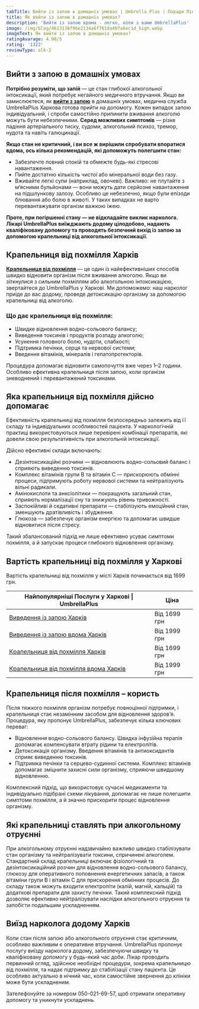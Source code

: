 ```yaml
---
tabTitle: Вийти із запою в домашніх умовах | Umbrella Plus | Поради Лікаря
title: Як вийти із запою в домашніх умовах?
description: 'Вийти із запою вдома - легко, коли з вами UmbrellaPlus'
image: /img/blog/4613136f96e2134a6f761da407a6ec1d_high.webp
imageText: Як вийти із запою в домашніх умовах?
ratingAvarage: 4.98/5
rating: '1322'
reviewType: alk-2
---
```


## Вийти з запою в домашніх умовах

**Потрібно розуміти, що запій** — це стан глибокої алкогольної інтоксикації, який потребує негайного медичного втручання. Якщо ви замислюєтеся, як **[вийти з запою](https://umbrella-plus.com.ua/uk/kharkiv/vivod-iz-zapoia-kharkiv-ua/)** в домашніх умовах, медична служба UmbrellaPlus Харкова готова прийти на допомогу. Кожен випадок запою індивідуальний, і спроби самостійно припинити вживання алкоголю можуть бути небезпечними. **Серед можливих симптомів** — різке падіння артеріального тиску, судоми, алкогольний психоз, тремор, нудота та навіть галюцинації.

**Якщо стан не критичний, і ви все ж вирішили спробувати впоратися вдома, ось кілька рекомендацій, які допоможуть полегшити стан:**

* Забезпечте повний спокій та обмежте будь-які стресові навантаження.
* Пийте достатню кількість чистої або мінеральної води без газу.
* Вживайте легкі супи (наприклад, овочеві).
  Важливо: не плутайте з м’ясними бульйонами — вони можуть дати серйозне навантаження на підшлункову залозу. Особливо це небезпечно, якщо були епізоди блювання або болю в животі. У таких випадках не варто перевантажувати організм важкою їжею.

**Проте, при погіршенні стану — не відкладайте виклик нарколога. Лікарі UmbrellaPlus виїжджають додому цілодобово, надають кваліфіковану допомогу та проводять безпечний вихід із запою за допомогою крапельниці від алкогольної інтоксикації.**

## Крапельниця від похмілля Харків

**[Крапельниця від похмілля](https://umbrella-plus.com.ua/uk/kharkiv/kapelnica_ot_alkogola_kharkiv-ua/)** — це один із найефективніших способів швидко відновити організм після вживання алкоголю. Якщо ви зіткнулися з сильним похміллям або алкогольною інтоксикацією, звертайтеся до UmbrellaPlus у Харкові. Ми допоможемо: наш нарколог приїде до вас додому, проведе детоксикацію організму за допомогою крапельниці від алкоголю.

### &#x20;Що дає крапельниця від похмілля:

* Швидке відновлення водно-сольового балансу;
* Виведення токсинів і продуктів розпаду алкоголю;
* Усунення головного болю, нудоти, слабкості;
* Підтримка печінки, серця та нервової системи;
* Введення вітамінів, мінералів і гепатопротекторів.

Процедура допомагає відновити самопочуття вже через 1–2 години. Особливо ефективна крапельниця після запою, коли організм зневоднений і перевантажений токсинами.

## Яка крапельниця від похмілля дійсно допомагає

Ефективність крапельниці від похмілля безпосередньо залежить від її складу та індивідуальних особливостей пацієнта. У наркологічній практиці використовуються лише перевірені комбінації препаратів, які довели свою результативність при алкогольній інтоксикації.

Дійсно ефективні склади включають:

* Дезінтоксикаційні розчини — відновлюють водно-сольовий баланс і сприяють виведенню токсинів.
* Комплекс вітамінів групи B та вітамін C — прискорюють обмінні процеси, підтримують роботу нервової системи та нейтралізують вільні радикали.
* Амінокислоти та анксіолітики — покращують загальний стан, сприяють нормалізації сну та знижують рівень тривожності.
* Заспокійливі й седативні препарати — стабілізують емоційний стан, зменшують дратівливість і збудження.
* Глюкоза — забезпечує організм енергією та допомагає швидше відновитися після стресу.

Такий збалансований підхід не лише ефективно усуває симптоми похмілля, а й запускає процеси глибокого відновлення організму.

## Вартість крапельниці від похмілля у Харкові

Вартість крапельниці від похмілля у місті Харків починається від 1699 грн.

| Найпопулярніші Послуги у Харкові \| UmbrellaPlus                                                                           | Ціна         |
| -------------------------------------------------------------------------------------------------------------------------- | ------------ |
| [Виведення із запою Харків](https://umbrella-plus.com.ua/uk/kharkiv/vivod-iz-zapoia-kharkiv-ua/)                           | Від 1699 грн |
| [Виведення із запою вдома Харків](https://umbrella-plus.com.ua/uk/kharkiv/vivod-iz-zapoia-na-domy-kharkiv-ua/)             | Від 1999 грн |
| [Крапельниця від похмілля Харків](https://umbrella-plus.com.ua/uk/kharkiv/kapelnica_ot_alkogola_kharkiv-ua/)               | Від 1699 грн |
| [Крапельниця від похмілля вдома Харків](https://umbrella-plus.com.ua/uk/kharkiv/kapelnica_ot_alkogola_na_domy_kharkiv_ua/) | Від 1999 грн |

## Крапельниця після похмілля – користь

Після тяжкого похмілля організм потребує повноцінної підтримки, і крапельниця стає незамінним засобом для відновлення здоров’я. Процедура, яку пропонує UmbrellaPlus, забезпечує кілька ключових переваг:

* Відновлення водно-сольового балансу. Швидка інфузійна терапія допомагає компенсувати втрату рідини та електролітів.
* Детоксикація організму. Введення вітамінів та антиоксидантів сприяє виведенню токсинів.
* Підтримка печінки та серцево-судинної системи. Комплекс вітамінів допомагає зміцнити захисні сили організму, сприяючи швидшому відновленню.

Комплексний підхід, що використовує сучасні медикаменти та індивідуально підібрані схеми лікування, допомагає не лише полегшити симптоми похмілля, а й значно прискорити процес відновлення організму.

## Які крапельниці ставлять при алкогольному отруєнні

При алкогольному отруєнні надзвичайно важливо швидко стабілізувати стан організму та нейтралізувати токсини, спричинені алкоголем. Стандартний склад крапельниці включає фізіологічний та дезінтоксикаційний розчин для відновлення водно-сольового балансу, глюкозу для оперативного поповнення енергетичних запасів, а також вітаміни групи B і вітамін C для прискорення обмінних процесів. До складу також можуть входити електроліти (калій, магній, кальцій) та додаткові препарати для захисту печінки. Такий комплексний підхід дозволяє ефективно нейтралізувати наслідки алкогольного отруєння та запобігти подальшим ускладненням.

## Виїзд нарколога додому Харків

Коли стан після запою або алкогольного отруєння стає критичним, особливо важливим є оперативне втручання. UmbrellaPlus пропонує послугу виїзду нарколога додому, забезпечуючи швидку та кваліфіковану допомогу у будь-який час доби. Лікар проводить первинний огляд, здійснює необхідні процедури, зокрема крапельницю від похмілля, та надає підтримку до стабілізації стану пацієнта. Це особливо актуально в нічний час, коли самостійне звернення до клініки може бути ускладненим.

Зателефонуйте за номером 050-021-69-57, щоб отримати оперативну допомогу та уникнути ускладнень.
